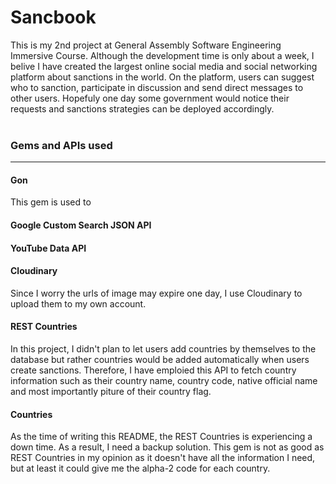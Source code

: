 # Sancbook

This is my 2nd project at General Assembly Software Engineering Immersive Course. Although the development time is only about a week, I belive I have created the largest online social media and social networking platform about sanctions in the world. On the platform, users can suggest who to sanction, participate in discussion and send direct messages to other users. Hopefuly one day some government would notice their requests and sanctions strategies can be deployed accordingly.
<br /> <br /> 

### Gems and APIs used
---

#### Gon
This gem is used to 

#### Google Custom Search JSON API


#### YouTube Data API

#### Cloudinary
Since I worry the urls of image may expire one day, I use Cloudinary to upload them to my own account.

#### REST Countries
In this project, I didn't plan to let users add countries by themselves to the database but rather countries would be added automatically when users create sanctions. Therefore, I have emploied this API to fetch country information such as their country name, country code, native official name and most importantly piture of their country flag.

#### Countries
As the time of writing this README, the REST Countries is experiencing a down time. As a result, I need a backup solution. This gem is not as good as REST Countries in my opinion as it doesn't have all the information I need, but at least it could give me the alpha-2 code for each country.




